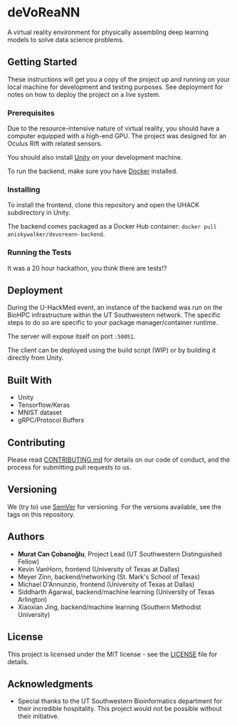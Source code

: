 # deVoReaNN

A virtual reality environment for physically assembling deep learning models to solve data science problems.

## Getting Started

These instructions will get you a copy of the project up and running on your local machine for development and testing purposes. See deployment for notes on how to deploy the project on a live system.

### Prerequisites

Due to the resource-intensive nature of virtual reality, you should have a computer equipped with a high-end GPU. The project was designed for an Oculus Rift with related sensors.

You should also install [Unity](https://store.unity.com/download?ref=personal) on your development machine.

To run the backend, make sure you have [Docker](https://www.docker.com/get-started) installed.

### Installing

To install the frontend, clone this repository and open the UHACK subdirectory in Unity.

The backend comes packaged as a Docker Hub container: `docker pull aniskywalker/devoreann-backend`.

### Running the Tests

It was a 20 hour hackathon, you think there are tests!?

## Deployment

During the U-HackMed event, an instance of the backend was run on the BioHPC infrastructure within the UT Southwestern network. The specific steps to do so are specific to your package manager/container runtime.

The server will expose itself on port `:50051`.

The client can be deployed using the build script (WIP) or by building it directly from Unity.

## Built With

* Unity
* Tensorflow/Keras
* MNIST dataset
* gRPC/Protocol Buffers

## Contributing

Please read [CONTRIBUTING.md](CONTRIBUTING.md) for details on our code of conduct, and the process for submitting pull requests to us.

## Versioning

We (try to) use [SemVer](http://semver.org/) for versioning. For the versions available, see the tags on this repository.

## Authors

* **Murat Can Çobanoğlu**, Project Lead (UT Southwestern Distinguished Fellow)
* Kevin VanHorn, frontend (University of Texas at Dallas)
* Meyer Zinn, backend/networking (St. Mark's School of Texas)
* Michael D'Annunzio, frontend (University of Texas at Dallas)
* Siddharth Agarwal, backend/machine learning (University of Texas Arlington)
* Xiaoxian Jing, backend/machine learning (Southern Methodist University)

## License

This project is licensed under the MIT license - see the [LICENSE](LICENSE) file for details.

## Acknowledgments

* Special thanks to the UT Southwestern Bioinformatics department for their incredible hospitality. This project would not be possible without their initiative.